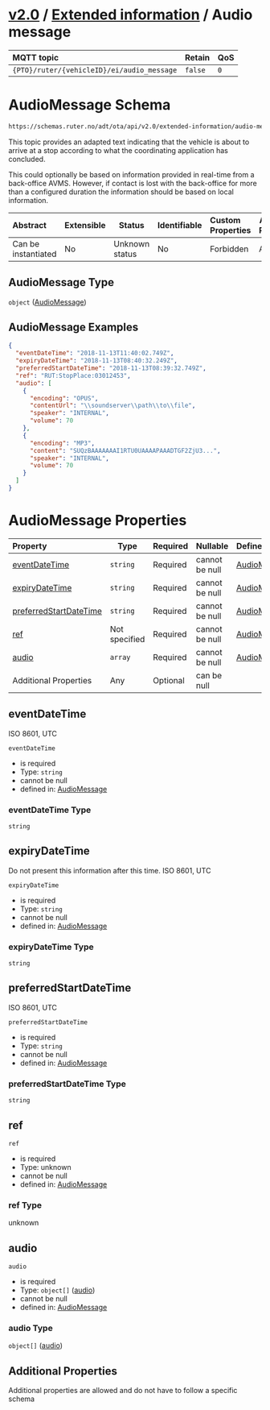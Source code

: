 # [v2.0](../../README.md) / [Extended information](README.md) / Audio message 
 
MQTT topic                                          | Retain   | QoS 
| :------------------------------------------------ | -------- | -------- |
```{PTO}/ruter/{vehicleID}/ei/audio_message```  | ```false``` | ```0```

# AudioMessage Schema

```txt
https://schemas.ruter.no/adt/ota/api/v2.0/extended-information/audio-message.json
```

This topic provides an adapted text indicating that the vehicle is about to arrive at a stop according to what the coordinating application has concluded.

 This could optionally be based on information provided in real-time from a back-office AVMS. However, if contact is lost with the back-office for more than a configured duration the information should be based on local information.


| Abstract            | Extensible | Status         | Identifiable | Custom Properties | Additional Properties | Access Restrictions | Defined In                                                                                        |
| :------------------ | ---------- | -------------- | ------------ | :---------------- | --------------------- | ------------------- | ------------------------------------------------------------------------------------------------- |
| Can be instantiated | No         | Unknown status | No           | Forbidden         | Allowed               | none                | [audio-message.json](../../schema/extended-information/audio-message.json "open original schema") |

## AudioMessage Type

`object` ([AudioMessage](audio-message.md))

## AudioMessage Examples

```json
{
  "eventDateTime": "2018-11-13T11:40:02.749Z",
  "expiryDateTime": "2018-11-13T08:40:32.249Z",
  "preferredStartDateTime": "2018-11-13T08:39:32.749Z",
  "ref": "RUT:StopPlace:03012453",
  "audio": [
    {
      "encoding": "OPUS",
      "contentUrl": "\\soundserver\\path\\to\\file",
      "speaker": "INTERNAL",
      "volume": 70
    },
    {
      "encoding": "MP3",
      "content": "SUQzBAAAAAAAI1RTU0UAAAAPAAADTGF2ZjU3...",
      "speaker": "INTERNAL",
      "volume": 70
    }
  ]
}
```

# AudioMessage Properties

| Property                                          | Type          | Required | Nullable       | Defined by                                                                                                                                   |
| :------------------------------------------------ | ------------- | -------- | -------------- | :------------------------------------------------------------------------------------------------------------------------------------------- |
| [eventDateTime](#eventdatetime)                   | `string`      | Required | cannot be null | [AudioMessage](audio-message-properties-eventdatetime.md "\#/properties/eventDateTime#/properties/eventDateTime")                            |
| [expiryDateTime](#expirydatetime)                 | `string`      | Required | cannot be null | [AudioMessage](audio-message-properties-expirydatetime.md "\#/properties/expiryDateTime#/properties/expiryDateTime")                         |
| [preferredStartDateTime](#preferredstartdatetime) | `string`      | Required | cannot be null | [AudioMessage](audio-message-properties-preferredstartdatetime.md "\#/properties/preferredStartDateTime#/properties/preferredStartDateTime") |
| [ref](#ref)                                       | Not specified | Required | cannot be null | [AudioMessage](audio-message-properties-ref.md "\#/properties/ref#/properties/ref")                                                          |
| [audio](#audio)                                   | `array`       | Required | cannot be null | [AudioMessage](audio-message-properties-audio.md "\#/properties/audio#/properties/audio")                                                    |
| Additional Properties                             | Any           | Optional | can be null    |                                                                                                                                              |

## eventDateTime

ISO 8601, UTC


`eventDateTime`

-   is required
-   Type: `string`
-   cannot be null
-   defined in: [AudioMessage](audio-message-properties-eventdatetime.md "\#/properties/eventDateTime#/properties/eventDateTime")

### eventDateTime Type

`string`

## expiryDateTime

Do not present this information after this time. ISO 8601, UTC


`expiryDateTime`

-   is required
-   Type: `string`
-   cannot be null
-   defined in: [AudioMessage](audio-message-properties-expirydatetime.md "\#/properties/expiryDateTime#/properties/expiryDateTime")

### expiryDateTime Type

`string`

## preferredStartDateTime

ISO 8601, UTC


`preferredStartDateTime`

-   is required
-   Type: `string`
-   cannot be null
-   defined in: [AudioMessage](audio-message-properties-preferredstartdatetime.md "\#/properties/preferredStartDateTime#/properties/preferredStartDateTime")

### preferredStartDateTime Type

`string`

## ref




`ref`

-   is required
-   Type: unknown
-   cannot be null
-   defined in: [AudioMessage](audio-message-properties-ref.md "\#/properties/ref#/properties/ref")

### ref Type

unknown

## audio




`audio`

-   is required
-   Type: `object[]` ([audio](audio-message-properties-audio-audio.md))
-   cannot be null
-   defined in: [AudioMessage](audio-message-properties-audio.md "\#/properties/audio#/properties/audio")

### audio Type

`object[]` ([audio](audio-message-properties-audio-audio.md))

## Additional Properties

Additional properties are allowed and do not have to follow a specific schema

